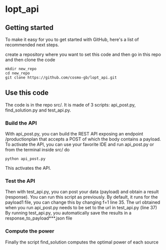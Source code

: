 # lopt_api


## Getting started

To make it easy for you to get started with GitHub, here's a list of recommended next steps.

create a repository where you want to set this code and then go in this repo and then clone the code
```
mkdir new_repo
cd new_repo
git clone https://github.com/cosmo-gb/lopt_api.git
```

## Use this code

The code is in the repo src/. It is made of 3 scripts: api_post.py, find_solution.py and test_api.py.

### Build the API

With api_post.py, you can build the REST API exposing an endpoint /productionplan that accepts a POST
 of which the body contains a payload. To activate the API, you can use your favorite IDE and run api_post.py
or from the terminal inside src/ do
```
python api_post.py
```
This activates the API.

### Test the API

Then with test_api.py, you can post your data (payload) and obtain a result (response). 
You can run this script as previously. By default, it runs for the payload1 file, 
you can change this by changing f=1 line 35.
The url obtained when you run api_post.py needs to be set to the url in test_api.py (line 37)
By running test_api.py, you automatically save the results in a response_to_payload***.json file

### Compute the power

Finally the script find_solution computes the optimal power of each source


